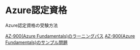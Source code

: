# Azure認定資格

Azure認定資格の受験方法

[AZ-900(Azure Fundamentals)のラーニングパス](https://docs.microsoft.com/ja-jp/learn/certifications/azure-fundamentals/)
[AZ-900(Azure Fundamentals)のサンプル問題](https://docs.microsoft.com/ja-jp/certifications/resources/az-900-sample-questions)
